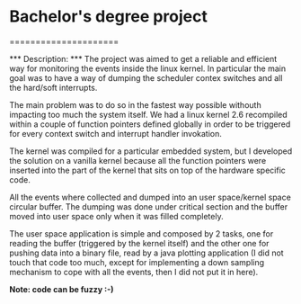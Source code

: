 # Bachelor's degree project
=====================

*** Description: ***
The project was aimed to get a reliable and efficient way for monitoring the events inside the linux kernel. In particular the main goal was to have a way of dumping the scheduler contex switches and all the hard/soft interrupts.   
  
The main problem was to do so in the fastest way possible withouth impacting too much the system itself. We had a linux kernel 2.6 recompiled within a couple of function pointers defined globally in order to be triggered for every context switch and interrupt handler invokation.  

The kernel was compiled for a particular embedded system, but I developed the solution on a vanilla kernel because all the function pointers were inserted into the part of the kernel that sits on top of the hardware specific code.  

All the events where collected and dumped into an user space/kernel space circular buffer. The dumping was done under critical section and the buffer moved into user space only when it was filled completely.  

The user space application is simple and composed by 2 tasks, one for reading the buffer (triggered by the kernel itself) and the other one for pushing data into a binary file, read by a java plotting application (I did not touch that code too much, except for implementing a down sampling mechanism to cope with all the events, then I did not put it in here).

**Note: code can be fuzzy :-)**
